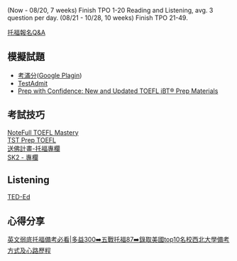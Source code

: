 (Now   - 08/20, 7 weeks) Finish TPO 1-20 Reading and Listening, avg. 3 question per day.
(08/21 - 10/28, 10 weeks) Finish TPO 21-49.

[托福報名Q&A](https://www.elite-center.com.tw/toefl-register.html)  
  
## 模擬試題
- [考滿分](https://toefl.kmf.com/)([Google Plagin](https://chrome.google.com/webstore/detail/kmf-unblock/jlbknbfjajehjmfjegefddgegipadonb?hl=zh-TW))   
- [TestAdmit](https://testadmit.com/toefl/)  
- [Prep with Confidence: New and Updated TOEFL iBT® Prep Materials](https://www.ets.org/toefl/ibt-enhancements/prep.html?utm_medium=soc&utm_source=Instagram_Organic&utm_campaign=OC001-FQ323&utm_content=SUSA_WW_writing_enhancement_test_prep_static_v1&utm_term=click_link)

## 考試技巧
[NoteFull TOEFL Mastery](https://www.youtube.com/@NoteFullTOEFLMastery/videos)  
[TST Prep TOEFL](https://www.youtube.com/@TSTPrep/videos)  
[送佛計畫-托福專欄](https://beattoefl.com/articles_toefl/)  
[SK2 - 專欄](http://sk2toefl.blogspot.com/p/rosa_20.html)  
  
## Listening 
[TED-Ed](https://ed.ted.com/lessons?direction=desc&sort=featured-position)
  
## 心得分享 
[英文弱底托福備考必看|多益300➡️五戰托福87➡️錄取美國top10名校西北大學備考方式及心路歷程](https://www.youtube.com/watch?v=L22WnGtDXII)
